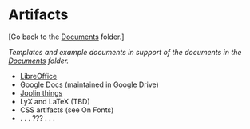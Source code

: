 # Artifacts

[Go back to the [Documents](../Documents) folder.]

_Templates and example documents in support of the documents in the [Documents](../Documents) folder._

- [LibreOffice](./LibreOffice)
- [Google Docs](https://drive.google.com/open?id=1VHZiNtNyCqU3BOJG7sGdywo_8Ag2DcUL) (maintained in Google Drive)
- [Joplin things](./Joplin)
- LyX and LaTeX (TBD)
- CSS artifacts (see On Fonts)
- .&nbsp;.&nbsp;. ??? .&nbsp;.&nbsp;.
